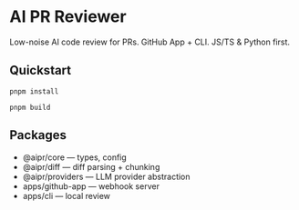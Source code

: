 # AI PR Reviewer
Low-noise AI code review for PRs. GitHub App + CLI. JS/TS & Python first.

## Quickstart

`pnpm install`

`pnpm build`

## Packages
- @aipr/core — types, config
- @aipr/diff — diff parsing + chunking
- @aipr/providers — LLM provider abstraction
- apps/github-app — webhook server
- apps/cli — local review
